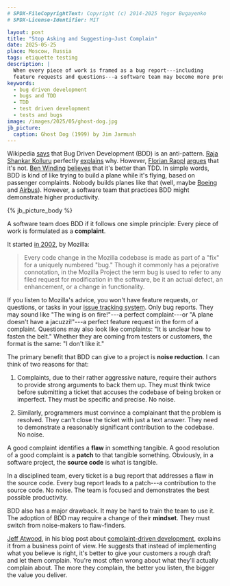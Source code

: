```yaml
---
# SPDX-FileCopyrightText: Copyright (c) 2014-2025 Yegor Bugayenko
# SPDX-License-Identifier: MIT

layout: post
title: "Stop Asking and Suggesting—Just Complain"
date: 2025-05-25
place: Moscow, Russia
tags: etiquette testing
description: |
  When every piece of work is framed as a bug report---including
  feature requests and questions---a software team may become more productive.
keywords:
  - bug driven development
  - bugs and TDD
  - TDD
  - test driven development
  - tests and bugs
image: /images/2025/05/ghost-dog.jpg
jb_picture:
  caption: Ghost Dog (1999) by Jim Jarmush
---
```


Wikipedia [says][wiki] that Bug Driven Development (BDD) is an anti-pattern.
[Raja Shankar Kolluru] perfectly [explains][rajakolluru2010] why.
However, [Florian Rappl][Florian Rappl] [argues][rappl2014] that it's not.
[Ben Winding][Ben Winding] [believes][winding2022] that it's better than TDD.
In simple words, BDD is kind of like trying to build a plane while it's flying, based on passenger complaints.
Nobody builds planes like that (well, maybe [Boeing][travis2019] and [Airbus][gibbs2015]).
However, a software team that practices BDD might demonstrate higher productivity.

<!--more-->

{% jb_picture_body %}

A software team does BDD if it follows one simple principle:
Every piece of work is formulated as a **complaint**.

It started [in 2002][reis2002], by Mozilla:

> Every code change in the Mozilla codebase is made as part of a "fix" for a uniquely numbered "bug." Though it commonly has a pejorative connotation, in the Mozilla Project the term bug is used to refer to any filed request for modification in the software, be it an actual defect, an enhancement, or a change in functionality.

If you listen to Mozilla's advice, you won't have feature requests, or questions, or tasks in your [issue tracking system].
Only bug reports.
They may sound like "The wing is on fire!"---a perfect complaint---or "A plane doesn't have a jacuzzi!"---a perfect feature request in the form of a complaint.
Questions may also look like complaints: "It is unclear how to fasten the belt."
Whether they are coming from testers or customers, the format is the same: "I don't like it."

The primary benefit that BDD can give to a project is **noise reduction**.
I can think of two reasons for that:

1. Complaints, due to their rather aggressive nature, require their authors to provide strong arguments to back them up.
They must think twice before submitting a ticket that accuses the codebase of being broken or imperfect.
They must be specific and precise.
No noise.

2. Similarly, programmers must convince a complainant that the problem is resolved.
They can't close the ticket with just a text answer.
They need to demonstrate a reasonably significant contribution to the codebase.
No noise.

A good complaint identifies a **flaw** in something tangible.
A good resolution of a good complaint is a **patch** to that tangible something.
Obviously, in a software project, the **source code** is what is tangible.

In a disciplined team, every ticket is a bug report that addresses a flaw in the source code.
Every bug report leads to a patch---a contribution to the source code.
No noise.
The team is focused and demonstrates the best possible productivity.

BDD also has a major drawback.
It may be hard to train the team to use it.
The adoption of BDD may require a change of their **mindset**.
They must switch from noise-makers to flaw-finders.

[Jeff Atwood], in his blog post about [complaint-driven development][atwood2014], explains it from a business point of view.
He suggests that instead of implementing what you believe is right, it's better to give your customers a rough draft and let them complain.
You're most often wrong about what they'll actually complain about.
The more they complain, the better you listen, the bigger the value you deliver.


[reis2002]: https://www.researchgate.net/publication/2559439_An_Overview_of_the_Software_Engineering_Process_and_Tools_in_the_Mozilla_Project
[wiki]: https://en.wikipedia.org/wiki/Tester-driven_development
[Florian Rappl]: https://github.com/FlorianRappl
[Ben Winding]: https://github.com/benwinding
[Raja Shankar Kolluru]: https://github.com/rajakolluru
[rajakolluru2010]: https://itmusings.com/bug-driven-development/
[winding2022]: https://blog.benwinding.com/bug-driven-development-sometimes-its-the-best-choice/
[rappl2014]: https://www.florian-rappl.de/News/Page/227/bug-driven-development
[Jeff Atwood]: https://blog.codinghorror.com/about-me/
[atwood2014]: https://blog.codinghorror.com/complaint-driven-development/
[issue tracking system]: https://en.wikipedia.org/wiki/Issue_tracking_system
[travis2019]: https://spectrum.ieee.org/how-the-boeing-737-max-disaster-looks-to-a-software-developer
[gibbs2015]: https://www.theguardian.com/technology/2015/may/20/airbus-issues-alert-software-bug-fatal-plane-crash
